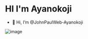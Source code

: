 
# HI I'm Ayanokoji

- 👋 Hi, I’m @JohnPaulWeb-Ayanokoji

  
![image](https://github.com/user-attachments/assets/ee7f91d4-589b-4e7e-955e-d82d3ca1c053)



<!---
JohnPaulWeb/JohnPaulWeb is a ✨ special ✨ repository because its `README.md` (this file) appears on your GitHub profile.
You can click the Preview link to take a look at your changes.
--->
